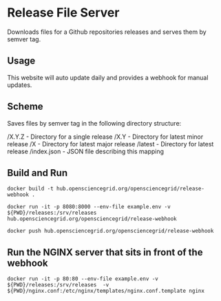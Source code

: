 # Release File Server

Downloads files for a Github repositories releases and serves them by semver tag.

## Usage

This website will auto update daily and provides a webhook for manual updates.

## Scheme

Saves files by semver tag in the following directory structure:

/X.Y.Z - Directory for a single release
/X.Y - Directory for latest minor release
/X - Directory for latest major release
/latest - Directory for latest release
/index.json - JSON file describing this mapping

## Build and Run

```shell
docker build -t hub.opensciencegrid.org/opensciencegrid/release-webhook .
```

```shell
docker run -it -p 8080:8000 --env-file example.env -v ${PWD}/releases:/srv/releases hub.opensciencegrid.org/opensciencegrid/release-webhook
```

```shell
docker push hub.opensciencegrid.org/opensciencegrid/release-webhook
```

## Run the NGINX server that sits in front of the webhook

```shell
docker run -it -p 80:80 --env-file example.env -v ${PWD}/releases:/srv/releases  -v ${PWD}/nginx.conf:/etc/nginx/templates/nginx.conf.template nginx
```
